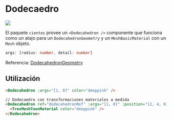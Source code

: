 # Dodecaedro <Badge type="warning" text="^1.6.0" />

![](/cientos/dodecahedron.png)

El paquete `cientos` provee un `<Dodecahedron />` componente que funciona como un atajo para un `DodecahedronGeometry` y un `MeshBasicMaterial` con un `Mesh` objeto.

```typescript
args: [radius: number, detail: number]
```

Referencia: [DodecahedronGeometry](https://threejs.org/docs/?q=dode#api/en/geometries/DodecahedronGeometry)

## Utilización

```html
<Dodecahedron :args="[1, 0]" color="deeppink" />

// Dodecaedro con transformaciones materiales a medida
<Dodecahedron ref="dodecahedronRef" :args="[1, 0]" :position="[2, 4, 0]">
  <TresMeshToonMaterial color="deeppink" />
</Dodecahedron>
```
